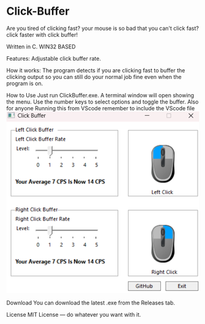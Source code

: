 # Click-Buffer
Are you tired of clicking fast? your mouse is so bad that you can't click fast? click faster with click buffer!

Written in C. WIN32 BASED

Features:
Adjustable click buffer rate.

How it works:
The program detects if you are clicking fast to buffer the clicking output so you can still do your normal job fine even when the program is on.

How to Use
Just run ClickBuffer.exe. A terminal window will open showing the menu. Use the number keys to select options and toggle the buffer.
Also for anyone Running this from VScode remember to include the VScode file
![Click Buffer Menu](assets/menu.png)

Download
You can download the latest .exe from the Releases tab.

License
MIT License — do whatever you want with it.